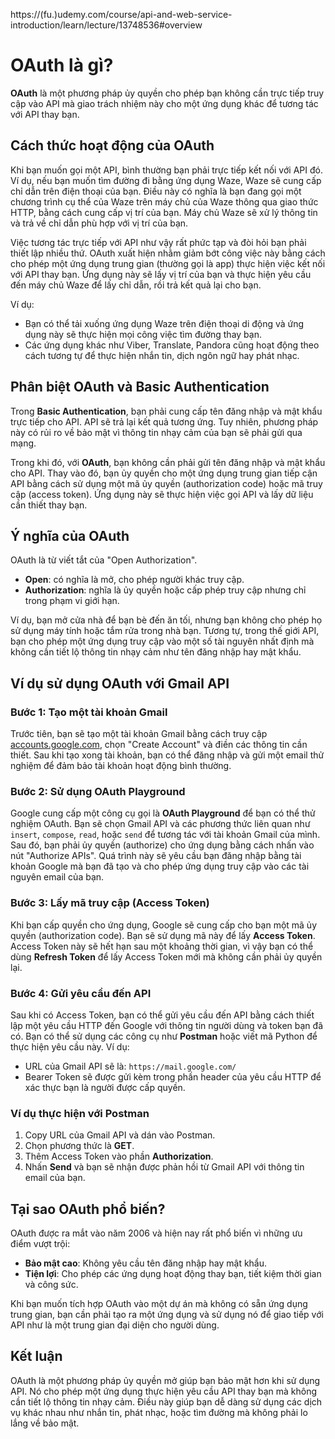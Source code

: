 https://(fu.)udemy.com/course/api-and-web-service-introduction/learn/lecture/13748536#overview  
# OAuth là gì?

**OAuth** là một phương pháp ủy quyền cho phép bạn không cần trực tiếp truy cập vào API mà giao trách nhiệm này cho một ứng dụng khác để tương tác với API thay bạn.

## Cách thức hoạt động của OAuth

Khi bạn muốn gọi một API, bình thường bạn phải trực tiếp kết nối với API đó. Ví dụ, nếu bạn muốn tìm đường đi bằng ứng dụng Waze, Waze sẽ cung cấp chỉ dẫn trên điện thoại của bạn. Điều này có nghĩa là bạn đang gọi một chương trình cụ thể của Waze trên máy chủ của Waze thông qua giao thức HTTP, bằng cách cung cấp vị trí của bạn. Máy chủ Waze sẽ xử lý thông tin và trả về chỉ dẫn phù hợp với vị trí của bạn. 

Việc tương tác trực tiếp với API như vậy rất phức tạp và đòi hỏi bạn phải thiết lập nhiều thứ. OAuth xuất hiện nhằm giảm bớt công việc này bằng cách cho phép một ứng dụng trung gian (thường gọi là app) thực hiện việc kết nối với API thay bạn. Ứng dụng này sẽ lấy vị trí của bạn và thực hiện yêu cầu đến máy chủ Waze để lấy chỉ dẫn, rồi trả kết quả lại cho bạn.

Ví dụ:

- Bạn có thể tải xuống ứng dụng Waze trên điện thoại di động và ứng dụng này sẽ thực hiện mọi công việc tìm đường thay bạn.
- Các ứng dụng khác như Viber, Translate, Pandora cũng hoạt động theo cách tương tự để thực hiện nhắn tin, dịch ngôn ngữ hay phát nhạc.

## Phân biệt OAuth và Basic Authentication

Trong **Basic Authentication**, bạn phải cung cấp tên đăng nhập và mật khẩu trực tiếp cho API. API sẽ trả lại kết quả tương ứng. Tuy nhiên, phương pháp này có rủi ro về bảo mật vì thông tin nhạy cảm của bạn sẽ phải gửi qua mạng.

Trong khi đó, với **OAuth**, bạn không cần phải gửi tên đăng nhập và mật khẩu cho API. Thay vào đó, bạn ủy quyền cho một ứng dụng trung gian tiếp cận API bằng cách sử dụng một mã ủy quyền (authorization code) hoặc mã truy cập (access token). Ứng dụng này sẽ thực hiện việc gọi API và lấy dữ liệu cần thiết thay bạn.

## Ý nghĩa của OAuth

OAuth là từ viết tắt của "Open Authorization". 

- **Open**: có nghĩa là mở, cho phép người khác truy cập.
- **Authorization**: nghĩa là ủy quyền hoặc cấp phép truy cập nhưng chỉ trong phạm vi giới hạn.

Ví dụ, bạn mở cửa nhà để bạn bè đến ăn tối, nhưng bạn không cho phép họ sử dụng máy tính hoặc tắm rửa trong nhà bạn. Tương tự, trong thế giới API, bạn cho phép một ứng dụng truy cập vào một số tài nguyên nhất định mà không cần tiết lộ thông tin nhạy cảm như tên đăng nhập hay mật khẩu.

## Ví dụ sử dụng OAuth với Gmail API

### Bước 1: Tạo một tài khoản Gmail

Trước tiên, bạn sẽ tạo một tài khoản Gmail bằng cách truy cập [accounts.google.com](https://accounts.google.com), chọn "Create Account" và điền các thông tin cần thiết. Sau khi tạo xong tài khoản, bạn có thể đăng nhập và gửi một email thử nghiệm để đảm bảo tài khoản hoạt động bình thường.

### Bước 2: Sử dụng OAuth Playground

Google cung cấp một công cụ gọi là **OAuth Playground** để bạn có thể thử nghiệm OAuth. Bạn sẽ chọn Gmail API và các phương thức liên quan như `insert`, `compose`, `read`, hoặc `send` để tương tác với tài khoản Gmail của mình. Sau đó, bạn phải ủy quyền (authorize) cho ứng dụng bằng cách nhấn vào nút "Authorize APIs". Quá trình này sẽ yêu cầu bạn đăng nhập bằng tài khoản Google mà bạn đã tạo và cho phép ứng dụng truy cập vào các tài nguyên email của bạn.

### Bước 3: Lấy mã truy cập (Access Token)

Khi bạn cấp quyền cho ứng dụng, Google sẽ cung cấp cho bạn một mã ủy quyền (authorization code). Bạn sẽ sử dụng mã này để lấy **Access Token**. Access Token này sẽ hết hạn sau một khoảng thời gian, vì vậy bạn có thể dùng **Refresh Token** để lấy Access Token mới mà không cần phải ủy quyền lại.

### Bước 4: Gửi yêu cầu đến API

Sau khi có Access Token, bạn có thể gửi yêu cầu đến API bằng cách thiết lập một yêu cầu HTTP đến Google với thông tin người dùng và token bạn đã có. Bạn có thể sử dụng các công cụ như **Postman** hoặc viết mã Python để thực hiện yêu cầu này. Ví dụ:

- URL của Gmail API sẽ là: `https://mail.google.com/`
- Bearer Token sẽ được gửi kèm trong phần header của yêu cầu HTTP để xác thực bạn là người được cấp quyền.

### Ví dụ thực hiện với Postman

1. Copy URL của Gmail API và dán vào Postman.
2. Chọn phương thức là **GET**.
3. Thêm Access Token vào phần **Authorization**.
4. Nhấn **Send** và bạn sẽ nhận được phản hồi từ Gmail API với thông tin email của bạn.

## Tại sao OAuth phổ biến?

OAuth được ra mắt vào năm 2006 và hiện nay rất phổ biến vì những ưu điểm vượt trội:
- **Bảo mật cao**: Không yêu cầu tên đăng nhập hay mật khẩu.
- **Tiện lợi**: Cho phép các ứng dụng hoạt động thay bạn, tiết kiệm thời gian và công sức.

Khi bạn muốn tích hợp OAuth vào một dự án mà không có sẵn ứng dụng trung gian, bạn cần phải tạo ra một ứng dụng và sử dụng nó để giao tiếp với API như là một trung gian đại diện cho người dùng.

## Kết luận

OAuth là một phương pháp ủy quyền mở giúp bạn bảo mật hơn khi sử dụng API. Nó cho phép một ứng dụng thực hiện yêu cầu API thay bạn mà không cần tiết lộ thông tin nhạy cảm. Điều này giúp bạn dễ dàng sử dụng các dịch vụ khác nhau như nhắn tin, phát nhạc, hoặc tìm đường mà không phải lo lắng về bảo mật.

